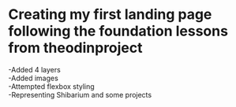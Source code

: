 # Creating my first landing page following the foundation lessons from theodinproject  
-Added 4 layers  
-Added images  
-Attempted flexbox styling  
-Representing Shibarium and some projects  

